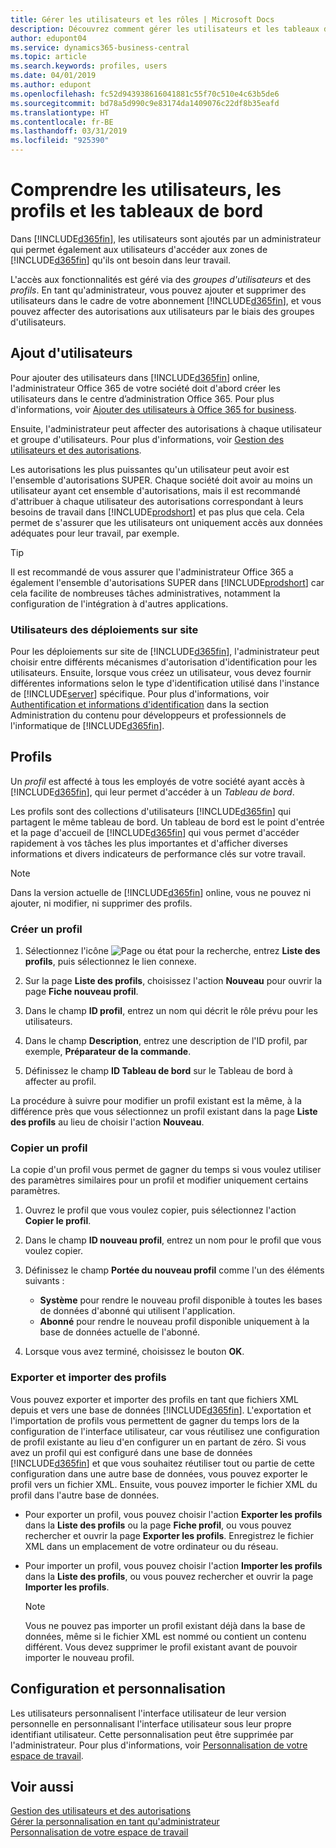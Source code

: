```yaml
---
title: Gérer les utilisateurs et les rôles | Microsoft Docs
description: Découvrez comment gérer les utilisateurs et les tableaux de bord dans Business Central.
author: edupont04
ms.service: dynamics365-business-central
ms.topic: article
ms.search.keywords: profiles, users
ms.date: 04/01/2019
ms.author: edupont
ms.openlocfilehash: fc52d943938616041881c55f70c510e4c63b5de6
ms.sourcegitcommit: bd78a5d990c9e83174da1409076c22df8b35eafd
ms.translationtype: HT
ms.contentlocale: fr-BE
ms.lasthandoff: 03/31/2019
ms.locfileid: "925390"
---
```

# <a name="understanding-users-profiles-and-role-centers"></a>Comprendre les utilisateurs, les profils et les tableaux de bord

Dans [!INCLUDE[d365fin](includes/d365fin_md.md)], les utilisateurs sont ajoutés par un administrateur qui permet également aux utilisateurs d'accéder aux zones de [!INCLUDE[d365fin](includes/d365fin_md.md)] qu'ils ont besoin dans leur travail.  

L'accès aux fonctionnalités est géré via des *groupes d'utilisateurs* et des *profils*. En tant qu'administrateur, vous pouvez ajouter et supprimer des utilisateurs dans le cadre de votre abonnement [!INCLUDE[d365fin](includes/d365fin_md.md)], et vous pouvez affecter des autorisations aux utilisateurs par le biais des groupes d'utilisateurs.  

## <a name="adding-users"></a>Ajout d'utilisateurs

Pour ajouter des utilisateurs dans [!INCLUDE[d365fin](includes/d365fin_md.md)] online, l'administrateur Office 365 de votre société doit d'abord créer les utilisateurs dans le centre d’administration Office 365. Pour plus d'informations, voir [Ajouter des utilisateurs à Office 365 for business](https://aka.ms/CreateOffice365Users).

Ensuite, l'administrateur peut affecter des autorisations à chaque utilisateur et groupe d'utilisateurs. Pour plus d'informations, voir [Gestion des utilisateurs et des autorisations](ui-how-users-permissions.md).  

Les autorisations les plus puissantes qu'un utilisateur peut avoir est l'ensemble d'autorisations SUPER. Chaque société doit avoir au moins un utilisateur ayant cet ensemble d'autorisations, mais il est recommandé d'attribuer à chaque utilisateur des autorisations correspondant à leurs besoins de travail dans [!INCLUDE[prodshort](includes/prodshort.md)] et pas plus que cela. Cela permet de s'assurer que les utilisateurs ont uniquement accès aux données adéquates pour leur travail, par exemple.  

> [!TIP]
> Il est recommandé de vous assurer que l'administrateur Office 365 a également l'ensemble d'autorisations SUPER dans [!INCLUDE[prodshort](includes/prodshort.md)] car cela facilite de nombreuses tâches administratives, notamment la configuration de l'intégration à d'autres applications.

### <a name="users-of-on-premises-deployments"></a>Utilisateurs des déploiements sur site

Pour les déploiements sur site de [!INCLUDE[d365fin](includes/d365fin_md.md)], l'administrateur peut choisir entre différents mécanismes d'autorisation d'identification pour les utilisateurs. Ensuite, lorsque vous créez un utilisateur, vous devez fournir différentes informations selon le type d'identification utilisé dans l'instance de [!INCLUDE[server](includes/server.md)] spécifique. Pour plus d'informations, voir [Authentification et informations d'identification](/dynamics365/business-central/dev-itpro/administration/users-credential-types) dans la section Administration du contenu pour développeurs et professionnels de l'informatique de [!INCLUDE[d365fin](includes/d365fin_md.md)].  

## <a name="profiles"></a>Profils

Un *profil* est affecté à tous les employés de votre société ayant accès à [!INCLUDE[d365fin](includes/d365fin_md.md)], qui leur permet d'accéder à un *Tableau de bord*.

Les profils sont des collections d'utilisateurs [!INCLUDE[d365fin](includes/d365fin_md.md)] qui partagent le même tableau de bord. Un tableau de bord est le point d'entrée et la page d'accueil de [!INCLUDE[d365fin](includes/d365fin_md.md)] qui vous permet d'accéder rapidement à vos tâches les plus importantes et d'afficher diverses informations et divers indicateurs de performance clés sur votre travail.  

> [!NOTE]  
>  Dans la version actuelle de [!INCLUDE[d365fin](includes/d365fin_md.md)] online, vous ne pouvez ni ajouter, ni modifier, ni supprimer des profils.  

### <a name="CreateProfile"></a>Créer un profil

1.  Sélectionnez l'icône ![Page ou état pour la recherche](media/ui-search/search_small.png "Page ou état pour la recherche"), entrez **Liste des profils**, puis sélectionnez le lien connexe.  

2.  Sur la page **Liste des profils**, choisissez l'action **Nouveau** pour ouvrir la page **Fiche nouveau profil**.  

3.  Dans le champ **ID profil**, entrez un nom qui décrit le rôle prévu pour les utilisateurs.  

4.  Dans le champ **Description**, entrez une description de l'ID profil, par exemple, **Préparateur de la commande**.  

5.  Définissez le champ **ID Tableau de bord** sur le Tableau de bord à affecter au profil.  

La procédure à suivre pour modifier un profil existant est la même, à la différence près que vous sélectionnez un profil existant dans la page **Liste des profils** au lieu de choisir l'action **Nouveau**.  


### <a name="copy-a-profile"></a>Copier un profil
La copie d'un profil vous permet de gagner du temps si vous voulez utiliser des paramètres similaires pour un profil et modifier uniquement certains paramètres.

1.  Ouvrez le profil que vous voulez copier, puis sélectionnez l'action **Copier le profil**.

2.  Dans le champ **ID nouveau profil**, entrez un nom pour le profil que vous voulez copier.

3.  Définissez le champ **Portée du nouveau profil** comme l'un des éléments suivants :

    - **Système** pour rendre le nouveau profil disponible à toutes les bases de données d'abonné qui utilisent l'application.
    - **Abonné** pour rendre le nouveau profil disponible uniquement à la base de données actuelle de l'abonné.
4. Lorsque vous avez terminé, choisissez le bouton **OK**.

### <a name="ExportImportProfile"></a>Exporter et importer des profils

Vous pouvez exporter et importer des profils en tant que fichiers XML depuis et vers une base de données [!INCLUDE[d365fin](includes/d365fin_md.md)]. L'exportation et l'importation de profils vous permettent de gagner du temps lors de la configuration de l'interface utilisateur, car vous réutilisez une configuration de profil existante au lieu d'en configurer un en partant de zéro. Si vous avez un profil qui est configuré dans une base de données [!INCLUDE[d365fin](includes/d365fin_md.md)] et que vous souhaitez réutiliser tout ou partie de cette configuration dans une autre base de données, vous pouvez exporter le profil vers un fichier XML. Ensuite, vous pouvez importer le fichier XML du profil dans l'autre base de données.

-   Pour exporter un profil, vous pouvez choisir l'action **Exporter les profils** dans la **Liste des profils** ou la page **Fiche profil**, ou vous pouvez rechercher et ouvrir la page **Exporter les profils**. Enregistrez le fichier XML dans un emplacement de votre ordinateur ou du réseau.

-   Pour importer un profil, vous pouvez choisir l'action **Importer les profils** dans la **Liste des profils**, ou vous pouvez rechercher et ouvrir la page **Importer les profils**. 

    > [!NOTE]  
    >  Vous ne pouvez pas importer un profil existant déjà dans la base de données, même si le fichier XML est nommé ou contient un contenu différent. Vous devez supprimer le profil existant avant de pouvoir importer le nouveau profil.


## <a name="configuration-and-personalization"></a>Configuration et personnalisation
<!--The concept of UI customization in [!INCLUDE[d365fin](includes/d365fin_md.md)] is divided in two:  

-   Configuration, performed by the administrator  

-   Personalization, performed by users  

The administrator configures the user interface for multiple users by customizing the user interface for a profile that the users are assigned to.  -->

Les utilisateurs personnalisent l'interface utilisateur de leur version personnelle en personnalisant l'interface utilisateur sous leur propre identifiant utilisateur. Cette personnalisation peut être supprimée par l'administrateur. Pour plus d'informations, voir [Personnalisation de votre espace de travail](ui-personalization-user.md).  

## <a name="see-also"></a>Voir aussi  
[Gestion des utilisateurs et des autorisations](ui-how-users-permissions.md)  
[Gérer la personnalisation en tant qu'administrateur](ui-personalization-manage.md)  
[Personnalisation de votre espace de travail](ui-personalization-user.md)  
